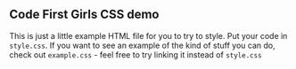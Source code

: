 ## Code First Girls CSS demo

This is just a little example HTML file for you to try to style. Put your code in `style.css`. If you want to see an example of the kind of stuff you can do, check out `example.css` - feel free to try linking it instead of `style.css`